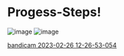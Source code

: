 # Progess-Steps!

![image](https://user-images.githubusercontent.com/37786416/221396885-6ba32137-74b8-4147-9bbb-91ac00226a4b.png)
![image](https://user-images.githubusercontent.com/37786416/221396893-a278d88b-5e89-4b57-bb5d-7389812dc864.png)


[bandicam 2023-02-26 12-26-53-054](https://user-images.githubusercontent.com/37786416/221396832-1671a1d8-639c-4922-ae17-30226d2fceef.gif)

